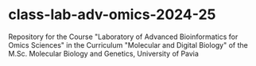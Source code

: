 # class-lab-adv-omics-2024-25

Repository for the Course "Laboratory of Advanced Bioinformatics for Omics Sciences" in the Curriculum "Molecular and Digital Biology" of the M.Sc. Molecular Biology and Genetics, University of Pavia
